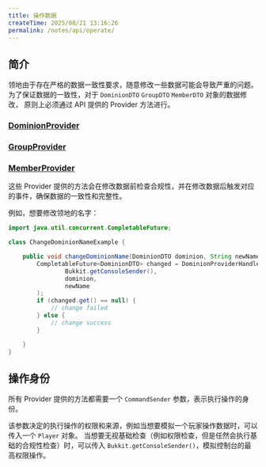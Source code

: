 ```yaml
---
title: 操作数据
createTime: 2025/08/21 13:16:26
permalink: /notes/api/operate/
---
```


## 简介

领地由于存在严格的数据一致性要求，随意修改一些数据可能会导致严重的问题。
为了保证数据的一致性，对于 `DominionDTO` `GroupDTO` `MemberDTO` 对象的数据修改，
原则上必须通过 API 提供的 Provider 方法进行。

### [DominionProvider](https://lunadeermc.github.io/DominionAPI/cn/lunadeer/dominion/providers/DominionProvider.html)
### [GroupProvider](https://lunadeermc.github.io/DominionAPI/cn/lunadeer/dominion/providers/GroupProvider.html)
### [MemberProvider](https://lunadeermc.github.io/DominionAPI/cn/lunadeer/dominion/providers/MemberProvider.html)

这些 Provider 提供的方法会在修改数据前检查合规性，并在修改数据后触发对应的事件，确保数据的一致性和完整性。

例如，想要修改领地的名字：

```java
import java.util.concurrent.CompletableFuture;

class ChangeDominionNameExample {

    public void changeDominionName(DominionDTO dominion, String newName) {
        CompletableFuture<DominionDTO> changed = DominionProviderHandler.getInstance().renameDominion(
                Bukkit.getConsoleSender(),
                dominion,
                newName
        );
        if (changed.get() == null) {
            // change failed
        } else {
            // change success
        }

    }
}
```

## 操作身份

所有 Provider 提供的方法都需要一个 `CommandSender` 参数，表示执行操作的身份。

该参数决定的执行操作的权限和来源，例如当想要模拟一个玩家操作数据时，可以传入一个 `Player` 对象。
当想要无视基础检查（例如权限检查，但是任然会执行基础的合规性检查）时，可以传入 `Bukkit.getConsoleSender()`，模拟控制台的最高权限操作。
